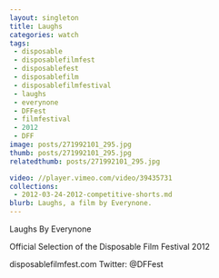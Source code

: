 ```yaml
---
layout: singleton
title: Laughs
categories: watch
tags:
 - disposable
 - disposablefilmfest
 - disposablefest
 - disposablefilm
 - disposablefilmfestival
 - laughs
 - everynone
 - DFFest
 - filmfestival
 - 2012
 - DFF
image: posts/271992101_295.jpg
thumb: posts/271992101_295.jpg
relatedthumb: posts/271992101_295.jpg

video: //player.vimeo.com/video/39435731
collections:
 - 2012-03-24-2012-competitive-shorts.md
blurb: Laughs, a film by Everynone.
---
```


Laughs
By Everynone

Official Selection of the Disposable Film Festival 2012

disposablefilmfest.com
Twitter: @DFFest